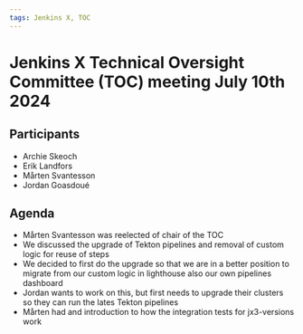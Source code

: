 ```yaml
---
tags: Jenkins X, TOC
---
```

# Jenkins X Technical Oversight Committee (TOC) meeting July 10th 2024

## Participants

- Archie Skeoch
- Erik Landfors
- Mårten Svantesson
- Jordan Goasdoué

## Agenda

- Mårten Svantesson was reelected of chair of the TOC
- We discussed the upgrade of Tekton pipelines and removal of custom logic for reuse of steps
 - We decided to first do the upgrade so that we are in a better position to migrate from our custom logic in lighthouse also our own pipelines dashboard
 - Jordan wants to work on this, but first needs to upgrade their clusters so they can run the lates Tekton pipelines
- Mårten had and introduction to how the integration tests for jx3-versions work

